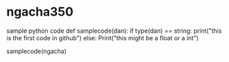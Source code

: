 # ngacha350
sample python code
def samplecode(dan):
    if type(dan) == string:
        print("this is the first code in github")
    else:
        Print("this might be a float or a int")
       
samplecode(ngacha)
